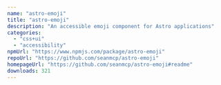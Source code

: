 ```yaml
---
name: "astro-emoji"
title: "astro-emoji"
description: "An accessible emoji component for Astro applications"
categories:
  - "css+ui"
  - "accessibility"
npmUrl: "https://www.npmjs.com/package/astro-emoji"
repoUrl: "https://github.com/seanmcp/astro-emoji"
homepageUrl: "https://github.com/seanmcp/astro-emoji#readme"
downloads: 321
---
```

